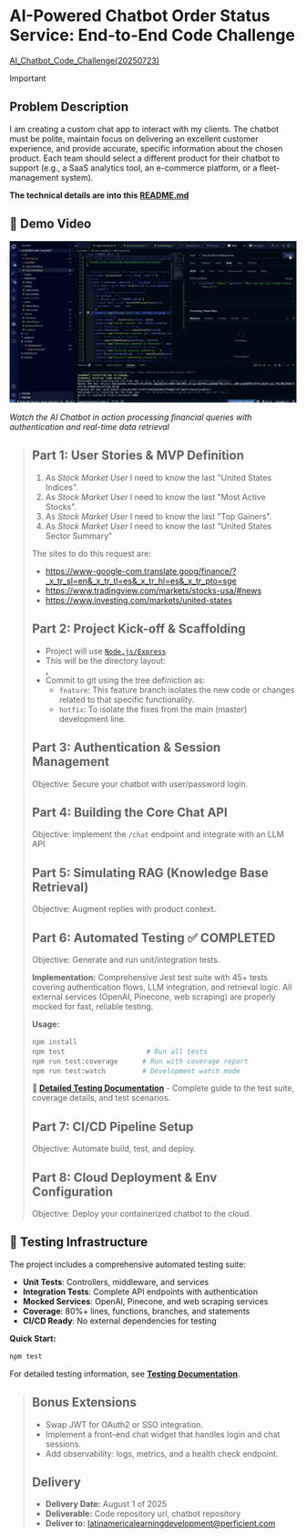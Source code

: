 # AI-Powered Chatbot Order Status Service: End-to-End Code Challenge

[AI_Chatbot_Code_Challenge(20250723)](
https://docs.google.com/document/d/1zZCIyEbKMMtyfb0tmi_OF0-P2THC3_Jp_qK894VxS1w/edit?tab=t.0)

>[!IMPORTANT]
>
> ## Problem Description
>
>I am creating a custom chat app to interact with my clients. The chatbot must be polite, maintain focus on delivering an excellent customer experience, and provide accurate, specific information about the chosen product. Each team should select a different product for their chatbot to support (e.g., a SaaS analytics tool, an e-commerce platform, or a fleet-management system).
>
>**The technical details are into this [README.md](api/README.md)**

## 🎥 Demo Video

![AI Chatbot Demo](images/2025-07-28_135116.gif)

*Watch the AI Chatbot in action processing financial queries with authentication and real-time data retrieval*
>
> ## Part 1: User Stories & MVP Definition
>
> 1. As _Stock Market User_ I need to know the last "United States Indices".
> 2. As _Stock Market User_ I need to know the last "Most Active Stocks".
> 3. As _Stock Market User_ I need to know the last "Top Gainers".
> 4. As _Stock Market User_ I need to know the last "United States Sector Summary"
>
> The sites to do this request are:
> * <https://www-google-com.translate.goog/finance/?_x_tr_sl=en&_x_tr_tl=es&_x_tr_hl=es&_x_tr_pto=sge>
> * <https://www.tradingview.com/markets/stocks-usa/#news>
> * <https://www.investing.com/markets/united-states>
>
> ## Part 2: Project Kick-off & Scaffolding
>
>* Project will use [`Node.js/Express`](https://expressjs.com/)
>* This will be the directory layout: </br> [.]( "")
>* Commit to git using the tree definiction as:
>   * `feature`: This feature branch isolates the new code or changes related to that specific functionality.
>   * `hotfix`: To isolate the fixes from the main (master) development line.
>
> ## Part 3: Authentication & Session Management
>
> Objective: Secure your chatbot with user/password login.
>
> ## Part 4: Building the Core Chat API
>
> Objective: Implement the `/chat` endpoint and integrate with an LLM API
>
> ## Part 5: Simulating RAG (Knowledge Base Retrieval)
>
> Objective: Augment replies with product context.
>
> ## Part 6: Automated Testing ✅ **COMPLETED**
>
> Objective: Generate and run unit/integration tests.
>
> **Implementation:** Comprehensive Jest test suite with 45+ tests covering authentication flows, LLM integration, and retrieval logic. All external services (OpenAI, Pinecone, web scraping) are properly mocked for fast, reliable testing.
>
> **Usage:**
> ```bash
> npm install
> npm test                    # Run all tests
> npm run test:coverage      # Run with coverage report
> npm run test:watch         # Development watch mode
> ```
>
> **📖 [Detailed Testing Documentation](tests/README.md)** - Complete guide to the test suite, coverage details, and test scenarios.
>
> ## Part 7: CI/CD Pipeline Setup
>
> Objective: Automate build, test, and deploy.
>
> ## Part 8: Cloud Deployment & Env Configuration
>
> Objective: Deploy your containerized chatbot to the cloud.

## 🧪 Testing Infrastructure

The project includes a comprehensive automated testing suite:

- **Unit Tests**: Controllers, middleware, and services
- **Integration Tests**: Complete API endpoints with authentication
- **Mocked Services**: OpenAI, Pinecone, and web scraping services
- **Coverage**: 80%+ lines, functions, branches, and statements
- **CI/CD Ready**: No external dependencies for testing

**Quick Start:**
```bash
npm test
```

For detailed testing information, see [**Testing Documentation**](tests/README.md).
>
> ## Bonus Extensions
>
> * Swap JWT for OAuth2 or SSO integration.
> * Implement a front-end chat widget that handles login and chat sessions.
> * Add observability: logs, metrics, and a health check endpoint.
>
> ## Delivery
>
> * **Delivery Date:** August 1 of 2025
> * **Deliverable:** Code repository url, chatbot repository
> * **Deliver to:** <latinamericalearningdevelopment@perficient.com>









